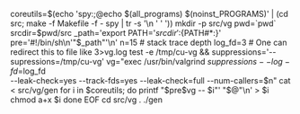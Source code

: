 coreutils=$(echo 'spy:;@echo $(all_programs) $(noinst_PROGRAMS)' |
            (cd src; make -f Makefile -f - spy | tr -s '\n ' '  '))
mkdir -p src/vg
pwd=`pwd`
srcdir=$pwd/src
_path='export PATH='$srcdir':${PATH#*:}'
pre='#!/bin/sh\n'"$_path"'\n'
n=15 # stack trace depth
log_fd=3 # One can redirect this to file like 3>vg.log
test -e /tmp/cu-vg && suppressions='--supressions=/tmp/cu-vg'
vg="exec /usr/bin/valgrind $suppressions --log-fd=$log_fd \
--leak-check=yes --track-fds=yes --leak-check=full --num-callers=$n"
cat <<EOF > src/vg/gen
for i in $coreutils; do
  printf "$pre$vg -- \$i"' "\$@"\n' > \$i
  chmod a+x \$i
done
EOF
cd src/vg
. ./gen
